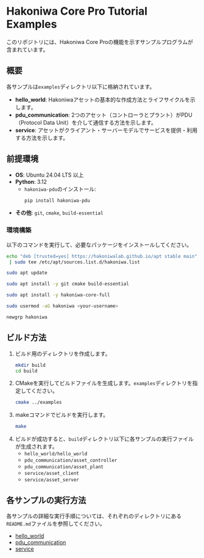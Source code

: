 # Hakoniwa Core Pro Tutorial Examples

このリポジトリには、Hakoniwa Core Proの機能を示すサンプルプログラムが含まれています。

## 概要

各サンプルは`examples`ディレクトリ以下に格納されています。

*   **hello_world**: Hakoniwaアセットの基本的な作成方法とライフサイクルを示します。
*   **pdu_communication**: 2つのアセット（コントローラとプラント）がPDU（Protocol Data Unit）を介して通信する方法を示します。
*   **service**: アセットがクライアント・サーバーモデルでサービスを提供・利用する方法を示します。

## 前提環境

*   **OS**: Ubuntu 24.04 LTS 以上
*   **Python**: 3.12 
    *   `hakoniwa-pdu`のインストール:
        ```bash
        pip install hakoniwa-pdu
        ```
*   **その他**: `git`, `cmake`, `build-essential`

### 環境構築

以下のコマンドを実行して、必要なパッケージをインストールしてください。

```bash
echo "deb [trusted=yes] https://hakoniwalab.github.io/apt stable main" \
 | sudo tee /etc/apt/sources.list.d/hakoniwa.list
```

```bash
sudo apt update
```

```bash
sudo apt install -y git cmake build-essential
```

```bash
sudo apt install -y hakoniwa-core-full
```

```bash
sudo usermod -aG hakoniwa <your-username>
```

```bash
newgrp hakoniwa
```

## ビルド方法

1.  ビルド用のディレクトリを作成します。
    ```bash
    mkdir build
    cd build
    ```
2.  CMakeを実行してビルドファイルを生成します。`examples`ディレクトリを指定してください。
    ```bash
    cmake ../examples
    ```
3.  makeコマンドでビルドを実行します。
    ```bash
    make
    ```
4.  ビルドが成功すると、`build`ディレクトリ以下に各サンプルの実行ファイルが生成されます。
    *   `hello_world/hello_world`
    *   `pdu_communication/asset_controller`
    *   `pdu_communication/asset_plant`
    *   `service/asset_client`
    *   `service/asset_server`

## 各サンプルの実行方法

各サンプルの詳細な実行手順については、それぞれのディレクトリにある`README.md`ファイルを参照してください。

*   [hello_world](./examples/hello_world/README.md)
*   [pdu_communication](./examples/pdu_communication/README.md)
*   [service](./examples/service/README.md)
